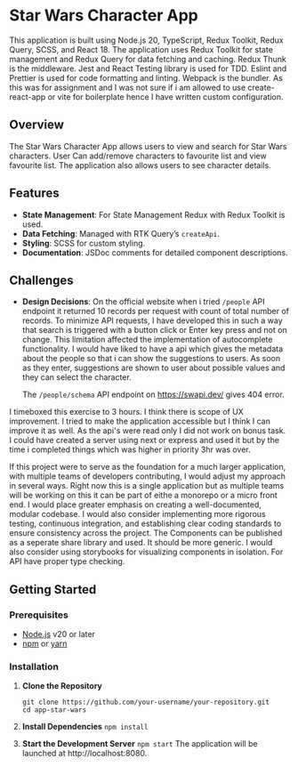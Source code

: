 # Star Wars Character App

This application is built using Node.js 20, TypeScript, Redux Toolkit, Redux Query, SCSS, and React 18. The application uses Redux Toolkit for state management and Redux Query for data fetching and caching. Redux Thunk is the middleware. Jest and React Testing library is used for TDD. Eslint and Prettier is used for code formatting and linting. Webpack is the bundler. As this was for assignment and I was not sure if i am allowed to use create-react-app or vite for boilerplate hence I have written custom configuration.

## Overview

The Star Wars Character App allows users to view and search for Star Wars characters. User Can add/remove characters to favourite list and view favourite list. The application also allows users to see character details.

## Features

- **State Management**: For State Management Redux with Redux Toolkit is used.
- **Data Fetching**: Managed with RTK Query’s `createApi`.
- **Styling**: SCSS for custom styling.
- **Documentation**: JSDoc comments for detailed component descriptions.

## Challenges

- **Design Decisions**:
  On the official website when i tried `/people` API endpoint it returned 10 records per request with count of total number of records. To minimize API requests, I have developed this in such a way that search is triggered with a button click or Enter key press and not on change. This limitation affected the implementation of autocomplete functionality. I would have liked to have a api which gives the metadata about the people so that i can show the suggestions to users. As soon as they enter, suggestions are shown to user about possible values and they can select the character.

  The `/people/schema` API endpoint on https://swapi.dev/ gives 404 error.

I timeboxed this exercise to 3 hours. I think there is scope of UX improvement. I tried to make the application accessible but I think I can improve it as well.
As the api's were read only I did not work on bonus task. I could have created a server using next or express and used it but by the time i completed things which was higher in priority 3hr was over.

If this project were to serve as the foundation for a much larger application, with multiple teams of developers contributing, I would adjust my approach in several ways. Right now this is a single application but as multiple teams will be working on this it can be part of eithe a monorepo or a micro front end. I would place greater emphasis on creating a well-documented, modular codebase. I would also consider implementing more rigorous testing, continuous integration, and establishing clear coding standards to ensure consistency across the project. The Components can be published as a seperate share library and used. It should be more generic. I would also consider using storybooks for visualizing components in isolation. For API have proper type checking.

## Getting Started

### Prerequisites

- [Node.js](https://nodejs.org/) v20 or later
- [npm](https://www.npmjs.com/) or [yarn](https://yarnpkg.com/)

### Installation

1. **Clone the Repository**

   ```
   git clone https://github.com/your-username/your-repository.git
   cd app-star-wars
   ```

2. **Install Dependencies**
   `npm install`
3. **Start the Development Server**
   `npm start`
   The application will be launched at http://localhost:8080.
